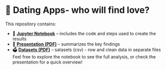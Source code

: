 # 💖 Dating Apps- who will find love?

This repository contains:

- 📓 **[Jupyter Notebook](./Dating_Apps_EDA.ipynb)** – includes the code and steps used to create the results
- 📄 **[Presentation (PDF)](./Dating_Apps.pdf)** – summarizes the key findings
- 🗳️ **[Datasets (PDF)](./Dating_Apps)** – satasets (csv) - row and clean data in separate files
Feel free to explore the notebook to see the full analysis, or check the presentation for a quick overview!
